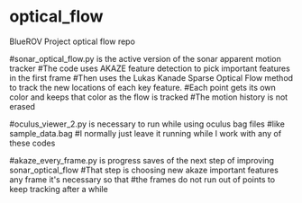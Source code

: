 # optical_flow
BlueROV Project optical flow repo

#sonar_optical_flow.py is the active version of the sonar apparent motion tracker
#The code uses AKAZE feature detection to pick important features in the first frame
#Then uses the Lukas Kanade Sparse Optical Flow method to track the new locations of each key feature.
#Each point gets its own color and keeps that color as the flow is tracked
#The motion history is not erased

#oculus_viewer_2.py is necessary to run while using oculus bag files 
#like sample_data.bag
#I normally just leave it running while I work with any of these codes

#akaze_every_frame.py is progress saves of the next step of improving sonar_optical_flow
#That step is choosing new akaze important features any frame it's necessary so that 
#the frames do not run out of points to keep tracking after a while
